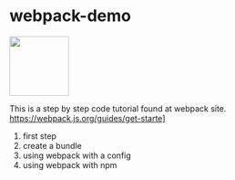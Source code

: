 # webpack-demo

<img src= "https://webpack.js.org/6bc5d8cf78d442a984e70195db059b69.svg" width=104>

This is a step by step code tutorial found at webpack site.
https://webpack.js.org/guides/get-starte]

1. first step
2. create a bundle
3. using webpack with a config
4. using webpack with npm